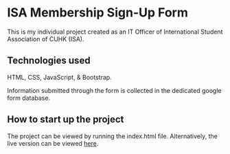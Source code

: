# ISA Membership Sign-Up Form
This is my individual project created as an IT Officer of International Student Association of CUHK (ISA).

## Technologies used

HTML, CSS, JavaScript, & Bootstrap.

Information submitted through the form is collected in the dedicated google form database.

## How to start up the project

The project can be viewed by running the index.html file. Alternatively, the live version can be viewed [here](https://www.isacuhk.com/membership).
